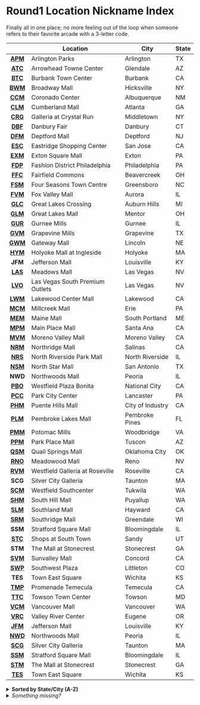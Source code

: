 # Round1 Location Nickname Index

Finally all in one place; no more feeling out of the loop when someone refers to their favorite arcade with a 3-letter code.

| |Location|City|State|
|:---:|--------|----|-----|
|[**APM**](https://zenius-i-vanisher.com/v5.2/arcade.php?id=3125#summary)|Arlington Parks|Arlington|TX|
|[**ATC**](https://zenius-i-vanisher.com/v5.2/arcade.php?id=7904#summary)|Arrowhead Towne Center|Glendale|AZ|
|[**BTC**](https://zenius-i-vanisher.com/v5.2/arcade.php?id=4439#summary)|Burbank Town Center|Burbank|CA|
|[**BWM**](https://zenius-i-vanisher.com/v5.2/arcade.php?id=3918#summary)|Broadway Mall|Hicksville|NY|
|[**CCM**](https://zenius-i-vanisher.com/v5.2/arcade.php?id=4165#summary)|Coronado Center|Albuquerque|NM|
|[**CLM**](https://zenius-i-vanisher.com/v5.2/arcade.php?id=4979#summary)|Cumberland Mall|Atlanta|GA|
|[**CRG**](https://zenius-i-vanisher.com/v5.2/arcade.php?id=3934#summary)|Galleria at Crystal Run|Middletown|NY|
|[**DBF**](https://zenius-i-vanisher.com/v5.2/arcade.php?id=7955#summary)|Danbury Fair|Danbury|CT|
|[**DFM**](https://zenius-i-vanisher.com/v5.2/arcade.php?id=4871#summary)|Deptford Mall|Deptford|NJ|
|[**ESC**](https://zenius-i-vanisher.com/v5.2/arcade.php?id=2868#summary)|Eastridge Shopping Center|San Jose|CA|
|[**EXM**](https://zenius-i-vanisher.com/v5.2/arcade.php?id=3831#summary)|Exton Square Mall|Exton|PA|
|[**FDP**](https://zenius-i-vanisher.com/v5.2/arcade.php?id=4787#summary)|Fashion District Philadelphia|Philadelphia|PA|
|[**FFC**](https://zenius-i-vanisher.com/v5.2/arcade.php?id=4662#summary)|Fairfield Commons|Beavercreek|OH|
|[**FSM**](https://zenius-i-vanisher.com/v5.2/arcade.php?id=3997#summary)|Four Seasons Town Centre|Greensboro|NC|
|[**FVM**](https://zenius-i-vanisher.com/v5.2/arcade.php?id=3956#summary)|Fox Valley Mall|Aurora|IL|
|[**GLC**](https://zenius-i-vanisher.com/v5.2/arcade.php?id=3996#summary)|Great Lakes Crossing|Auburn Hills|MI|
|[**GLM**](https://zenius-i-vanisher.com/v5.2/arcade.php?id=4168#summary)|Great Lakes Mall|Mentor|OH|
|[**GUR**](https://zenius-i-vanisher.com/v5.2/arcade.php?id=7428#summary)|Gurnee Mills|Gurnee|IL|
|[**GVM**](https://zenius-i-vanisher.com/v5.2/arcade.php?id=3599#summary)|Grapevine Mills|Grapevine|TX|
|[**GWM**](https://zenius-i-vanisher.com/v5.2/arcade.php?id=4402#summary)|Gateway Mall|Lincoln|NE|
|[**HYM**](https://zenius-i-vanisher.com/v5.2/arcade.php?id=4361#summary)|Holyoke Mall at Ingleside|Holyoke|MA|
|**JFM**|Jefferson Mall|Louisville|KY|
|[**LAS**](https://zenius-i-vanisher.com/v5.2/arcade.php?id=4364#summary)|Meadows Mall|Las Vegas|NV|
|[**LVO**](https://zenius-i-vanisher.com/v5.2/arcade.php?id=7426#summary)|Las Vegas South Premium Outlets|Las Vegas|NV|
|[**LWM**](https://zenius-i-vanisher.com/v5.2/arcade.php?id=2531#summary)|Lakewood Center Mall|Lakewood|CA|
|[**MCM**](https://zenius-i-vanisher.com/v5.2/arcade.php?id=4166#summary)|Millcreek Mall|Erie|PA|
|[**MEM**](https://zenius-i-vanisher.com/v5.2/arcade.php?id=4164#summary)|Maine Mall|South Portland|ME|
|[**MPM**](https://zenius-i-vanisher.com/v5.2/arcade.php?id=3295#summary)|Main Place Mall|Santa Ana|CA|
|[**MVM**](https://zenius-i-vanisher.com/v5.2/arcade.php?id=2235#summary)|Moreno Valley Mall|Moreno Valley|CA|
|[**NRM**](https://zenius-i-vanisher.com/v5.2/arcade.php?id=4286#summary)|Northridge Mall|Salinas|CA|
|[**NRS**](https://zenius-i-vanisher.com/v5.2/arcade.php?id=4167#summary)|North Riverside Park Mall|North Riverside|IL|
|[**NSM**](https://zenius-i-vanisher.com/v5.2/arcade.php?id=5557#summary)|North Star Mall|San Antonio|TX|
|**NWD**|Northwoods Mall|Peoria|IL|
|[**PBO**](https://zenius-i-vanisher.com/v5.2/arcade.php?id=7905#summary)|Westfield Plaza Bonita|National City|CA|
|[**PCC**](https://zenius-i-vanisher.com/v5.2/arcade.php?id=4985#summary)|Park City Center|Lancaster|PA|
|[**PHM**](https://zenius-i-vanisher.com/v5.2/arcade.php?id=1423#summary)|Puente Hills Mall|City of Industry|CA|
|[**PLM**](https://zenius-i-vanisher.com/v5.2/arcade.php?id=4978#summary)|Pembroke Lakes Mall|Pembroke Pines|FL|
|[**PMM**](https://zenius-i-vanisher.com/v5.2/arcade.php?id=4987#summary)|Potomac Mills|Woodbridge|VA|
|[**PPM**](https://zenius-i-vanisher.com/v5.2/arcade.php?id=4367#summary)|Park Place Mall|Tuscon|AZ|
|[**QSM**](https://zenius-i-vanisher.com/v5.2/arcade.php?id=4785#summary)|Quail Springs Mall|Oklahoma City|OK|
|[**RNO**](https://zenius-i-vanisher.com/v5.2/arcade.php?id=4365#summary)|Meadowood Mall|Reno|NV|
|[**RVM**](https://zenius-i-vanisher.com/v5.2/arcade.php?id=4366#summary)|Westfield Galleria at Roseville|Roseville|CA|
|**SCG**|Silver City Galleria|Taunton|MA|
|[**SCM**](https://zenius-i-vanisher.com/v5.2/arcade.php?id=3296#summary)|Westfield Southcenter|Tukwila|WA|
|[**SHM**](https://zenius-i-vanisher.com/v5.2/arcade.php?id=4988#summary)|South Hill Mall|Puyallup|WA|
|[**SLM**](https://zenius-i-vanisher.com/v5.2/arcade.php?id=4359#summary)|Southland Mall|Hayward|CA|
|[**SRM**](https://zenius-i-vanisher.com/v5.2/arcade.php?id=4362#summary)|Southridge Mall|Greendale|WI|
|**SSM**|Stratford Square Mall|Bloomingdale|IL|
|[**STC**](https://zenius-i-vanisher.com/v5.2/arcade.php?id=3998#summary)|Shops at South Town|Sandy|UT|
|**STM**|The Mall at Stonecrest|Stonecrest|GA|
|[**SVM**](https://zenius-i-vanisher.com/v5.2/arcade.php?id=3704#summary)|Sunvalley Mall|Concord|CA|
|[**SWP**](https://zenius-i-vanisher.com/v5.2/arcade.php?id=3916#summary)|Southwest Plaza|Littleton|CO|
|**TES**|Town East Square|Wichita|KS|
|[**TMP**](https://zenius-i-vanisher.com/v5.2/arcade.php?id=4169#summary)|Promenade Temecula|Temecula|CA|
|[**TTC**](https://zenius-i-vanisher.com/v5.2/arcade.php?id=4363#summary)|Towson Town Center|Towson|MD|
|[**VCM**](https://zenius-i-vanisher.com/v5.2/arcade.php?id=4582#summary)|Vancouver Mall|Vancouver|WA|
|[**VRC**](https://zenius-i-vanisher.com/v5.2/arcade.php?id=4661#summary)|Valley River Center|Eugene|OR|
|[**JFM**](N/A)|Jefferson Mall|Louisville|KY|
|[**NWD**](N/A)|Northwoods Mall|Peoria|IL|
|[**SCG**](N/A)|Silver City Galleria|Taunton|MA|
|[**SSM**](N/A)|Stratford Square Mall|Bloomingdale|IL|
|[**STM**](N/A)|The Mall at Stonecrest|Stonecrest|GA|
|[**TES**](N/A)|Town East Square|Wichita|KS|

<details><summary><b>Sorted by State/City (A-Z)</b></summary>

| |Location|City|State|
|:---:|--------|----|-----|
|[**ATC**](https://zenius-i-vanisher.com/v5.2/arcade.php?id=7904#summary)|Arrowhead Towne Center|Glendale|AZ|
|[**PPM**](https://zenius-i-vanisher.com/v5.2/arcade.php?id=4367#summary)|Park Place Mall|Tuscon|AZ|
|[**BTC**](https://zenius-i-vanisher.com/v5.2/arcade.php?id=4439#summary)|Burbank Town Center|Burbank|CA|
|[**PHM**](https://zenius-i-vanisher.com/v5.2/arcade.php?id=1423#summary)|Puente Hills Mall|City of Industry|CA|
|[**SVM**](https://zenius-i-vanisher.com/v5.2/arcade.php?id=3704#summary)|Sunvalley Mall|Concord|CA|
|[**SLM**](https://zenius-i-vanisher.com/v5.2/arcade.php?id=4359#summary)|Southland Mall|Hayward|CA|
|[**LWM**](https://zenius-i-vanisher.com/v5.2/arcade.php?id=2531#summary)|Lakewood Center Mall|Lakewood|CA|
|[**MVM**](https://zenius-i-vanisher.com/v5.2/arcade.php?id=2235#summary)|Moreno Valley Mall|Moreno Valley|CA|
|[**PBO**](https://zenius-i-vanisher.com/v5.2/arcade.php?id=7905#summary)|Westfield Plaza Bonita|National City|CA|
|[**RVM**](https://zenius-i-vanisher.com/v5.2/arcade.php?id=4366#summary)|Westfield Galleria at Roseville|Roseville|CA|
|[**NRM**](https://zenius-i-vanisher.com/v5.2/arcade.php?id=4286#summary)|Northridge Mall|Salinas|CA|
|[**ESC**](https://zenius-i-vanisher.com/v5.2/arcade.php?id=2868#summary)|Eastridge Shopping Center|San Jose|CA|
|[**MPM**](https://zenius-i-vanisher.com/v5.2/arcade.php?id=3295#summary)|Main Place Mall|Santa Ana|CA|
|[**TMP**](https://zenius-i-vanisher.com/v5.2/arcade.php?id=4169#summary)|Promenade Temecula|Temecula|CA|
|[**SWP**](https://zenius-i-vanisher.com/v5.2/arcade.php?id=3916#summary)|Southwest Plaza|Littleton|CO|
|[**DBF**](https://zenius-i-vanisher.com/v5.2/arcade.php?id=7955#summary)|Danbury Fair|Danbury|CT|
|[**PLM**](https://zenius-i-vanisher.com/v5.2/arcade.php?id=4978#summary)|Pembroke Lakes Mall|Pembroke Pines|FL|
|[**CLM**](https://zenius-i-vanisher.com/v5.2/arcade.php?id=4979#summary)|Cumberland Mall|Atlanta|GA|
|**STM**|The Mall at Stonecrest|Stonecrest|GA|
|[**FVM**](https://zenius-i-vanisher.com/v5.2/arcade.php?id=3956#summary)|Fox Valley Mall|Aurora|IL|
|**SSM**|Stratford Square Mall|Bloomingdale|IL|
|[**GUR**](https://zenius-i-vanisher.com/v5.2/arcade.php?id=7428#summary)|Gurnee Mills|Gurnee|IL|
|[**NRS**](https://zenius-i-vanisher.com/v5.2/arcade.php?id=4167#summary)|North Riverside Park Mall|North Riverside|IL|
|**NWD**|Northwoods Mall|Peoria|IL|
|**TES**|Town East Square|Wichita|KS|
|**JFM**|Jefferson Mall|Louisville|KY|
|[**HYM**](https://zenius-i-vanisher.com/v5.2/arcade.php?id=4361#summary)|Holyoke Mall at Ingleside|Holyoke|MA|
|**SCG**|Silver City Galleria|Taunton|MA|
|[**TTC**](https://zenius-i-vanisher.com/v5.2/arcade.php?id=4363#summary)|Towson Town Center|Towson|MD|
|[**MEM**](https://zenius-i-vanisher.com/v5.2/arcade.php?id=4164#summary)|Maine Mall|South Portland|ME|
|[**GLC**](https://zenius-i-vanisher.com/v5.2/arcade.php?id=3996#summary)|Great Lakes Crossing|Auburn Hills|MI|
|[**FSM**](https://zenius-i-vanisher.com/v5.2/arcade.php?id=3997#summary)|Four Seasons Town Centre|Greensboro|NC|
|[**GWM**](https://zenius-i-vanisher.com/v5.2/arcade.php?id=4402#summary)|Gateway Mall|Lincoln|NE|
|[**DFM**](https://zenius-i-vanisher.com/v5.2/arcade.php?id=4871#summary)|Deptford Mall|Deptford|NJ|
|[**CCM**](https://zenius-i-vanisher.com/v5.2/arcade.php?id=4165#summary)|Coronado Center|Albuquerque|NM|
|[**LAS**](https://zenius-i-vanisher.com/v5.2/arcade.php?id=4364#summary)|Meadows Mall|Las Vegas|NV|
|[**LVO**](https://zenius-i-vanisher.com/v5.2/arcade.php?id=7426#summary)|Las Vegas South Premium Outlets|Las Vegas|NV|
|[**RNO**](https://zenius-i-vanisher.com/v5.2/arcade.php?id=4365#summary)|Meadowood Mall|Reno|NV|
|[**BWM**](https://zenius-i-vanisher.com/v5.2/arcade.php?id=3918#summary)|Broadway Mall|Hicksville|NY|
|[**CRG**](https://zenius-i-vanisher.com/v5.2/arcade.php?id=3934#summary)|Galleria at Crystal Run|Middletown|NY|
|[**FFC**](https://zenius-i-vanisher.com/v5.2/arcade.php?id=4662#summary)|Fairfield Commons|Beavercreek|OH|
|[**GLM**](https://zenius-i-vanisher.com/v5.2/arcade.php?id=4168#summary)|Great Lakes Mall|Mentor|OH|
|[**QSM**](https://zenius-i-vanisher.com/v5.2/arcade.php?id=4785#summary)|Quail Springs Mall|Oklahoma City|OK|
|[**VRC**](https://zenius-i-vanisher.com/v5.2/arcade.php?id=4661#summary)|Valley River Center|Eugene|OR|
|[**MCM**](https://zenius-i-vanisher.com/v5.2/arcade.php?id=4166#summary)|Millcreek Mall|Erie|PA|
|[**EXM**](https://zenius-i-vanisher.com/v5.2/arcade.php?id=3831#summary)|Exton Square Mall|Exton|PA|
|[**PCC**](https://zenius-i-vanisher.com/v5.2/arcade.php?id=4985#summary)|Park City Center|Lancaster|PA|
|[**FDP**](https://zenius-i-vanisher.com/v5.2/arcade.php?id=4787#summary)|Fashion District Philadelphia|Philadelphia|PA|
|[**APM**](https://zenius-i-vanisher.com/v5.2/arcade.php?id=3125#summary)|Arlington Parks|Arlington|TX|
|[**GVM**](https://zenius-i-vanisher.com/v5.2/arcade.php?id=3599#summary)|Grapevine Mills|Grapevine|TX|
|[**NSM**](https://zenius-i-vanisher.com/v5.2/arcade.php?id=5557#summary)|North Star Mall|San Antonio|TX|
|[**STC**](https://zenius-i-vanisher.com/v5.2/arcade.php?id=3998#summary)|Shops at South Town|Sandy|UT|
|[**PMM**](https://zenius-i-vanisher.com/v5.2/arcade.php?id=4987#summary)|Potomac Mills|Woodbridge|VA|
|[**SHM**](https://zenius-i-vanisher.com/v5.2/arcade.php?id=4988#summary)|South Hill Mall|Puyallup|WA|
|[**SCM**](https://zenius-i-vanisher.com/v5.2/arcade.php?id=3296#summary)|Westfield Southcenter|Tukwila|WA|
|[**VCM**](https://zenius-i-vanisher.com/v5.2/arcade.php?id=4582#summary)|Vancouver Mall|Vancouver|WA|
|[**SRM**](https://zenius-i-vanisher.com/v5.2/arcade.php?id=4362#summary)|Southridge Mall|Greendale|WI|
|[**STM**](N/A)|The Mall at Stonecrest|Stonecrest|GA|
|[**SSM**](N/A)|Stratford Square Mall|Bloomingdale|IL|
|[**NWD**](N/A)|Northwoods Mall|Peoria|IL|
|[**TES**](N/A)|Town East Square|Wichita|KS|
|[**JFM**](N/A)|Jefferson Mall|Louisville|KY|
|[**SCG**](N/A)|Silver City Galleria|Taunton|MA|
</details>
<details><summary><i>Something missing?</i></summary>

The list was derived from [the official Round1 website](https://www.round1usa.com/locations/). If a shop code is appended to the reservation page URL, e.g. `https://partytime.round1usa.com/reservation/index/GLC`, the name of the associated shop will be shown on the page.

This trick does not appear to work for every shop; it will not show a result for upcoming locations, or any place that does not book reservations using this form.

*If you know another one and wish to see this list updated, open a github issue, pull request, or message me if you are so inclined.*
</details>
